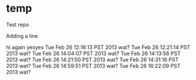 temp
====

Test repo


Adding a line

hi again
yesyes
Tue Feb 26 12:16:13 PST 2013 wat?
Tue Feb 26 12:21:14 PST 2013 wat?
Tue Feb 26 14:04:07 PST 2013 wat?
Tue Feb 26 14:13:58 PST 2013 wat?
Tue Feb 26 14:21:50 PST 2013 wat?
Tue Feb 26 14:31:16 PST 2013 wat?
Tue Feb 26 14:59:51 PST 2013 wat?
Tue Feb 26 16:22:09 PST 2013 wat?
